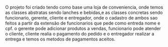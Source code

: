O projeto foi criado tendo como base uma loja de conveniencia, onde temos as classes abstratas sendo lanches e bebidas,e as classes concretas sendo funcionario, gerente, cliente e entregador, onde o cadastro
de ambos sao feitos a partir da extensão de funcionarios que pede como entreda nome e cpf. o gerente pode adicionar produtos a vendas, funcionario pode atender o cliente, cliente realia o pagamento do pedido
e o entregador realizar a entrega e temos os metodos de pagamentos aceitos.
